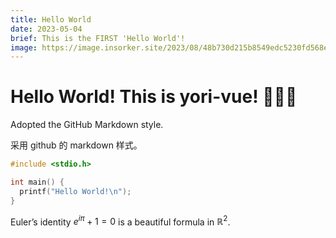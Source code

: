 ```yaml
---
title: Hello World
date: 2023-05-04
brief: This is the FIRST 'Hello World'!
image: https://image.insorker.site/2023/08/48b730d215b8549edc5230fd568e78d1.png
---
```


# Hello World! This is yori-vue! 🎉🎉🎉

Adopted the GitHub Markdown style.

采用 github 的 markdown 样式。

```c
#include <stdio.h>

int main() {
  printf("Hello World!\n");
}
```

Euler’s identity $e^{i\pi}+1=0$ is a beautiful formula in $\mathbb{R}^2$.